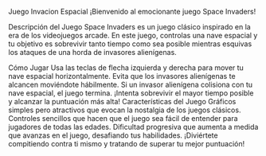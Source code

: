 Juego Invacion Espacial
¡Bienvenido al emocionante juego Space Invaders!

Descripción del Juego
Space Invaders es un juego clásico inspirado en la era de los videojuegos arcade. En este juego, controlas una nave espacial y tu objetivo es sobrevivir tanto tiempo como sea posible mientras esquivas los ataques de una horda de invasores alienígenas.

Cómo Jugar
Usa las teclas de flecha izquierda y derecha para mover tu nave espacial horizontalmente.
Evita que los invasores alienígenas te alcancen moviéndote hábilmente.
Si un invasor alienígena colisiona con tu nave espacial, el juego termina.
¡Intenta sobrevivir el mayor tiempo posible y alcanzar la puntuación más alta!
Características del Juego
Gráficos simples pero atractivos que evocan la nostalgia de los juegos clásicos.
Controles sencillos que hacen que el juego sea fácil de entender para jugadores de todas las edades.
Dificultad progresiva que aumenta a medida que avanzas en el juego, desafiando tus habilidades.
¡Diviértete compitiendo contra ti mismo y tratando de superar tu mejor puntuación!